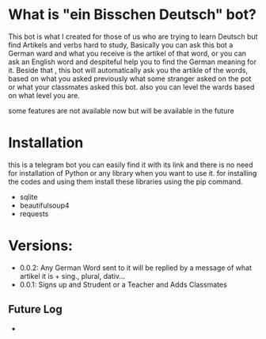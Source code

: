 # What is "ein Bisschen Deutsch" bot?
This bot is what I created for those of us who are trying to learn Deutsch but find Artikels and verbs hard to study, Basically you can ask this bot a German ward and what you receive is the artikel of that word, or you can ask an English word and despiteful help you to find the German meaning for it.
Beside that , this bot will automatically ask you the artikle of the words, based on what you asked previously what some stranger asked on the pot or what your classmates asked this bot.
also you can level the wards based on what level you are.

some features are not available now but will be available in the future

# Installation 
this is a telegram bot you can easily find it with its link and there is no need for installation of Python or any library when you want to use it.
for installing the codes and using them install these libraries using the pip command.

- sqlite
- beautifulsoup4
- requests

# Versions:

- 0.0.2: Any German Word sent to it will be replied by a message of what artikel it is + sing., plural, dativ...
- 0.0.1: Signs up and Strudent or a Teacher and Adds Classmates

## Future Log
- 
